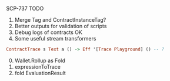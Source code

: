 SCP-737 TODO

1. Merge Tag and ContractInstanceTag?
2. Better outputs for validation of scripts
3. Debug logs of contracts OK
4. Some useful stream transformers

```haskell
ContractTrace s Text a () -> Eff '[Trace Playground] () -- ?
```

0. Wallet.Rollup as Fold
1. expressionToTrace
2. fold EvaluationResult